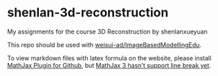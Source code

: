 # shenlan-3d-reconstruction
My assignments for the course 3D Reconstruction by shenlanxueyuan

This repo should be used with [weisui-ad/ImageBasedModellingEdu](https://github.com/weisui-ad/ImageBasedModellingEdu).

To view markdown files with latex formula on the website, please install [MathJax Plugin for Github](https://chrome.google.com/webstore/detail/mathjax-plugin-for-github/ioemnmodlmafdkllaclgeombjnmnbima), but [MathJax 3 hasn't support line break yet](https://github.com/mathjax/MathJax/issues/2312).
